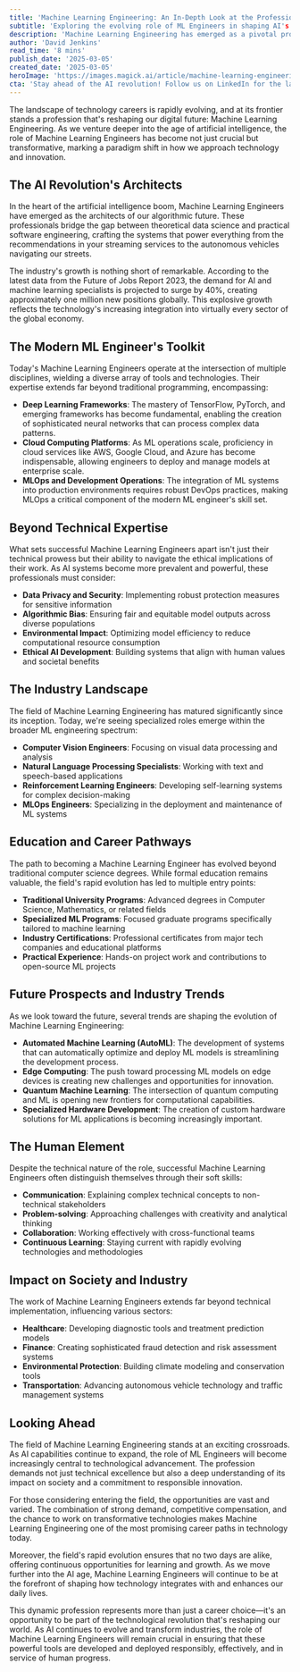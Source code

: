 ```yaml
---
title: 'Machine Learning Engineering: An In-Depth Look at the Profession of the Future'
subtitle: 'Exploring the evolving role of ML Engineers in shaping AI's future'
description: 'Machine Learning Engineering has emerged as a pivotal profession in the AI revolution, combining technical expertise with ethical considerations. With projected growth of 40% in AI specialists demand, ML Engineers are shaping the future across industries from healthcare to transportation. This comprehensive guide explores the evolving role, required skillsets, and future prospects of this dynamic field.'
author: 'David Jenkins'
read_time: '8 mins'
publish_date: '2025-03-05'
created_date: '2025-03-05'
heroImage: 'https://images.magick.ai/article/machine-learning-engineering-profession-hero.jpg'
cta: 'Stay ahead of the AI revolution! Follow us on LinkedIn for the latest insights, trends, and opportunities in Machine Learning Engineering. Join our community of innovators shaping the future of technology.'
---
```


The landscape of technology careers is rapidly evolving, and at its frontier stands a profession that's reshaping our digital future: Machine Learning Engineering. As we venture deeper into the age of artificial intelligence, the role of Machine Learning Engineers has become not just crucial but transformative, marking a paradigm shift in how we approach technology and innovation.

## The AI Revolution's Architects

In the heart of the artificial intelligence boom, Machine Learning Engineers have emerged as the architects of our algorithmic future. These professionals bridge the gap between theoretical data science and practical software engineering, crafting the systems that power everything from the recommendations in your streaming services to the autonomous vehicles navigating our streets.

The industry's growth is nothing short of remarkable. According to the latest data from the Future of Jobs Report 2023, the demand for AI and machine learning specialists is projected to surge by 40%, creating approximately one million new positions globally. This explosive growth reflects the technology's increasing integration into virtually every sector of the global economy.

## The Modern ML Engineer's Toolkit

Today's Machine Learning Engineers operate at the intersection of multiple disciplines, wielding a diverse array of tools and technologies. Their expertise extends far beyond traditional programming, encompassing:

- **Deep Learning Frameworks**: The mastery of TensorFlow, PyTorch, and emerging frameworks has become fundamental, enabling the creation of sophisticated neural networks that can process complex data patterns.
- **Cloud Computing Platforms**: As ML operations scale, proficiency in cloud services like AWS, Google Cloud, and Azure has become indispensable, allowing engineers to deploy and manage models at enterprise scale.
- **MLOps and Development Operations**: The integration of ML systems into production environments requires robust DevOps practices, making MLOps a critical component of the modern ML engineer's skill set.

## Beyond Technical Expertise

What sets successful Machine Learning Engineers apart isn't just their technical prowess but their ability to navigate the ethical implications of their work. As AI systems become more prevalent and powerful, these professionals must consider:

- **Data Privacy and Security**: Implementing robust protection measures for sensitive information
- **Algorithmic Bias**: Ensuring fair and equitable model outputs across diverse populations
- **Environmental Impact**: Optimizing model efficiency to reduce computational resource consumption
- **Ethical AI Development**: Building systems that align with human values and societal benefits

## The Industry Landscape

The field of Machine Learning Engineering has matured significantly since its inception. Today, we're seeing specialized roles emerge within the broader ML engineering spectrum:

- **Computer Vision Engineers**: Focusing on visual data processing and analysis
- **Natural Language Processing Specialists**: Working with text and speech-based applications
- **Reinforcement Learning Engineers**: Developing self-learning systems for complex decision-making
- **MLOps Engineers**: Specializing in the deployment and maintenance of ML systems

## Education and Career Pathways

The path to becoming a Machine Learning Engineer has evolved beyond traditional computer science degrees. While formal education remains valuable, the field's rapid evolution has led to multiple entry points:

- **Traditional University Programs**: Advanced degrees in Computer Science, Mathematics, or related fields
- **Specialized ML Programs**: Focused graduate programs specifically tailored to machine learning
- **Industry Certifications**: Professional certificates from major tech companies and educational platforms
- **Practical Experience**: Hands-on project work and contributions to open-source ML projects

## Future Prospects and Industry Trends

As we look toward the future, several trends are shaping the evolution of Machine Learning Engineering:

- **Automated Machine Learning (AutoML)**: The development of systems that can automatically optimize and deploy ML models is streamlining the development process.
- **Edge Computing**: The push toward processing ML models on edge devices is creating new challenges and opportunities for innovation.
- **Quantum Machine Learning**: The intersection of quantum computing and ML is opening new frontiers for computational capabilities.
- **Specialized Hardware Development**: The creation of custom hardware solutions for ML applications is becoming increasingly important.

## The Human Element

Despite the technical nature of the role, successful Machine Learning Engineers often distinguish themselves through their soft skills:

- **Communication**: Explaining complex technical concepts to non-technical stakeholders
- **Problem-solving**: Approaching challenges with creativity and analytical thinking
- **Collaboration**: Working effectively with cross-functional teams
- **Continuous Learning**: Staying current with rapidly evolving technologies and methodologies

## Impact on Society and Industry

The work of Machine Learning Engineers extends far beyond technical implementation, influencing various sectors:

- **Healthcare**: Developing diagnostic tools and treatment prediction models
- **Finance**: Creating sophisticated fraud detection and risk assessment systems
- **Environmental Protection**: Building climate modeling and conservation tools
- **Transportation**: Advancing autonomous vehicle technology and traffic management systems

## Looking Ahead

The field of Machine Learning Engineering stands at an exciting crossroads. As AI capabilities continue to expand, the role of ML Engineers will become increasingly central to technological advancement. The profession demands not just technical excellence but also a deep understanding of its impact on society and a commitment to responsible innovation.

For those considering entering the field, the opportunities are vast and varied. The combination of strong demand, competitive compensation, and the chance to work on transformative technologies makes Machine Learning Engineering one of the most promising career paths in technology today.

Moreover, the field's rapid evolution ensures that no two days are alike, offering continuous opportunities for learning and growth. As we move further into the AI age, Machine Learning Engineers will continue to be at the forefront of shaping how technology integrates with and enhances our daily lives.

This dynamic profession represents more than just a career choice—it's an opportunity to be part of the technological revolution that's reshaping our world. As AI continues to evolve and transform industries, the role of Machine Learning Engineers will remain crucial in ensuring that these powerful tools are developed and deployed responsibly, effectively, and in service of human progress.